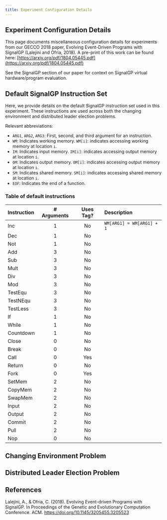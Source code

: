 ```yaml
---
title: Experiment Configuration Details
---
```


## Experiment Configuration Details
This page documents miscellaneous configuration details for experiments from our GECCO 2018 paper, Evolving Event-Driven Programs with SignalGP (Lalejini and Ofria, 2018). A pre-print of this work can be found here: [https://arxiv.org/pdf/1804.05445.pdf](https://arxiv.org/pdf/1804.05445.pdf)

See the SignalGP section of our paper for context on SignalGP virtual hardware/program evaluation.

## Default SignalGP Instruction Set
Here, we provide details on the default SignalGP instruction set used in this experiment. These instructions are used across both the changing environment and distributed leader election problems. 

Relevant abbreviations:
- `ARG1`, `ARG2`, `ARG3`: First, second, and third argument for an instruction.
- `WM`: Indicates working memory. `WM[i]`: indicates accessing working memory at location `i`. 
- `IM`: Indicates input memory. `IM[i]`: indicates accessing output memory at location `i`.
- `OM`: Indicates output memory. `OM[i]`: indicates accessing output memory at location `i`. 
- `SM`: Indicates shared memory. `SM[i]`: indicates accessing shared memory at location `i`.
- `EOF`: Indicates the end of a function. 

### Table of default instructions

| Instruction | # Arguments | Uses Tag? | Description |
| :---        | :---:       | :---:     | :---        |
| Inc         | 1           | No        | `WM[ARG1] = WM[ARG1] + 1` | 
| Dec         | 1           | No        | | 
| Not         | 1           | No        | | 
| Add         | 3           | No        | | 
| Sub         | 3           | No        | | 
| Mult        | 3           | No        | | 
| Div         | 3           | No        | | 
| Mod         | 3           | No        | | 
| TestEqu     | 3           | No        | | 
| TestNEqu    | 3           | No        | | 
| TestLess    | 3           | No        | | 
| If          | 1           | No        | | 
| While       | 1           | No        | | 
| Countdown   | 1           | No        | | 
| Close       | 0           | No        | | 
| Break       | 0           | No        | | 
| Call        | 0           | Yes       | | 
| Return      | 0           | No        | | 
| Fork        | 0           | Yes       | | 
| SetMem      | 2           | No        | | 
| CopyMem     | 2           | No        | | 
| SwapMem     | 2           | No        | | 
| Input       | 2           | No        | | 
| Output      | 2           | No        | | 
| Commit      | 2           | No        | | 
| Pull        | 2           | No        | | 
| Nop         | 0           | No        | | 


## Changing Environment Problem



## Distributed Leader Election Problem


## References
Lalejini, A., & Ofria, C. (2018). Evolving Event-driven Programs with SignalGP. In Proceedings of the Genetic and Evolutionary Computation Conference. ACM. https://doi.org/10.1145/3205455.3205523